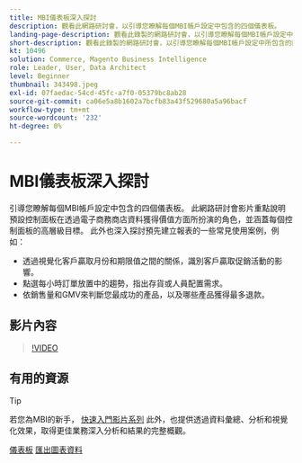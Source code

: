 ```yaml
---
title: MBI儀表板深入探討
description: 觀看此網路研討會，以引導您瞭解每個MBI帳戶設定中包含的四個儀表板。
landing-page-description: 觀看此錄製的網路研討會，以引導您瞭解每個MBI帳戶設定中所包含的四個儀表板。
short-description: 觀看此錄製的網路研討會，以引導您瞭解每個MBI帳戶設定中所包含的四個儀表板。
kt: 10496
solution: Commerce, Magento Business Intelligence
role: Leader, User, Data Architect
level: Beginner
thumbnail: 343498.jpeg
exl-id: 07faedac-54cd-45fc-a7f0-05379bc8ab28
source-git-commit: ca06e5a8b1602a7bcfb83a43f529680a5a96bacf
workflow-type: tm+mt
source-wordcount: '232'
ht-degree: 0%

---
```


# MBI儀表板深入探討

引導您瞭解每個MBI帳戶設定中包含的四個儀表板。 此網路研討會影片重點說明預設控制面板在透過電子商務商店資料獲得價值方面所扮演的角色，並涵蓋每個控制面板的高層級目標。 此外也深入探討預先建立報表的一些常見使用案例，例如：

- 透過視覺化客戶贏取月份和期限值之間的關係，識別客戶贏取促銷活動的影響。
- 點選每小時訂單放置中的趨勢，指出存貨或人員配置需求。
- 依銷售量和GMV來判斷您最成功的產品，以及哪些產品獲得最多退款。

## 影片內容

>[!VIDEO](https://video.tv.adobe.com/v/343498?quality=12&learn=on)

## 有用的資源

>[!TIP]
>
>若您為MBI的新手， [快速入門影片系列](https://experienceleague.adobe.com/docs/commerce-learn/tutorials/mbi/introduction/1-overview.html) 此外，也提供透過資料彙總、分析和視覺化效果，取得更佳業務深入分析和結果的完整概觀。

[儀表板](https://experienceleague.adobe.com/docs/commerce-business-intelligence/mbi/build/dashboards/ess-dashboards.html)
[匯出圖表資料](https://experienceleague.adobe.com/docs/commerce-business-intelligence/mbi/build/share/exp-chart-dash.html)
